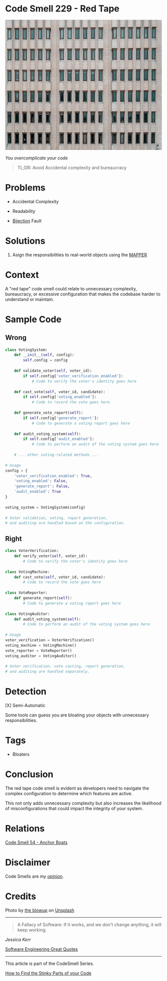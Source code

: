 # Code Smell 229 - Red Tape
            
![Code Smell 229 - Red Tape](Code%20Smell%20229%20-%20Red%20Tape.jpg)

*You overcomplicate your code*

> TL;DR: Avoid Accidental complexity and bureaucracy

# Problems

- Accidental Complexity

- Readability

- [Bijection](https://github.com/mcsee/Software-Design-Articles/tree/main/Articles/Theory/The%20One%20and%20Only%20Software%20Design%20Principle/readme.md) Fault

# Solutions

1. Asign the responsibilities to real-world objects using the [MAPPER](https://github.com/mcsee/Software-Design-Articles/tree/main/Articles/Theory/What%20is%20(wrong%20with)%20software/readme.md)

# Context

A "red tape" code smell could relate to unnecessary complexity, bureaucracy, or excessive configuration that makes the codebase harder to understand or maintain. 

# Sample Code

## Wrong

<!-- [Gist Url](https://gist.github.com/mcsee/682cf5073e3fc55ae45f6e45c960e010) -->

```python
class VotingSystem:
    def __init__(self, config):
        self.config = config

    def validate_voter(self, voter_id):
        if self.config['voter_verification_enabled']:
            # Code to verify the voter's identity goes here

    def cast_vote(self, voter_id, candidate):
        if self.config['voting_enabled']:
            # Code to record the vote goes here

    def generate_vote_report(self):
        if self.config['generate_report']:
            # Code to generate a voting report goes here

    def audit_voting_system(self):
        if self.config['audit_enabled']:
            # Code to perform an audit of the voting system goes here

    # ... other voting-related methods ...

# Usage
config = {
    'voter_verification_enabled': True,
    'voting_enabled': False,
    'generate_report': False,
    'audit_enabled': True
}

voting_system = VotingSystem(config)

# Voter validation, voting, report generation, 
# and auditing are handled based on the configuration.
```

## Right

<!-- [Gist Url](https://gist.github.com/mcsee/9bf78bef70aa93c82a3f77fb1d30e1e2) -->

```python
class VoterVerification:
    def verify_voter(self, voter_id):
        # Code to verify the voter's identity goes here

class VotingMachine:
    def cast_vote(self, voter_id, candidate):
        # Code to record the vote goes here

class VoteReporter:
    def generate_report(self):
        # Code to generate a voting report goes here

class VotingAuditor:
    def audit_voting_system(self):
        # Code to perform an audit of the voting system goes here

# Usage
voter_verification = VoterVerification()
voting_machine = VotingMachine()
vote_reporter = VoteReporter()
voting_auditor = VotingAuditor()

# Voter verification, vote casting, report generation, 
# and auditing are handled separately.
```

# Detection

[X] Semi-Automatic 

Some tools can guess you are bloating your objects with unnecessary responsibilities.

# Tags

- Bloaters

# Conclusion

The red tape code smell is evident as developers need to navigate the complex configuration to determine which features are active. 

This not only adds unnecessary complexity but also increases the likelihood of misconfigurations that could impact the integrity of your system.

# Relations

[Code Smell 54 - Anchor Boats](https://github.com/mcsee/Software-Design-Articles/tree/main/Articles/Code%20Smells/Code%20Smell%2054%20-%20Anchor%20Boats/readme.md)

# Disclaimer

Code Smells are my [opinion](https://github.com/mcsee/Software-Design-Articles/tree/main/Articles/Blogging/I%20Wrote%20More%20than%2090%20Articles%20on%202021%20Here%20is%20What%20I%20Learned/readme.md).

# Credits

Photo by [the blowup](https://unsplash.com/@theblowup) on [Unsplash](https://unsplash.com/photos/ZrwLQZ7GUxs)  
  
* * *

> A Fallacy of Software: If it works, and we don't change anything, it will keep working.

_Jessica Kerr_
 
[Software Engineering Great Quotes](https://github.com/mcsee/Software-Design-Articles/tree/main/Articles/Quotes/Software%20Engineering%20Great%20Quotes/readme.md)

* * *

This article is part of the CodeSmell Series.

[How to Find the Stinky Parts of your Code](https://github.com/mcsee/Software-Design-Articles/tree/main/Articles/Code%20Smells/How%20to%20Find%20the%20Stinky%20parts%20of%20your%20Code/readme.md)